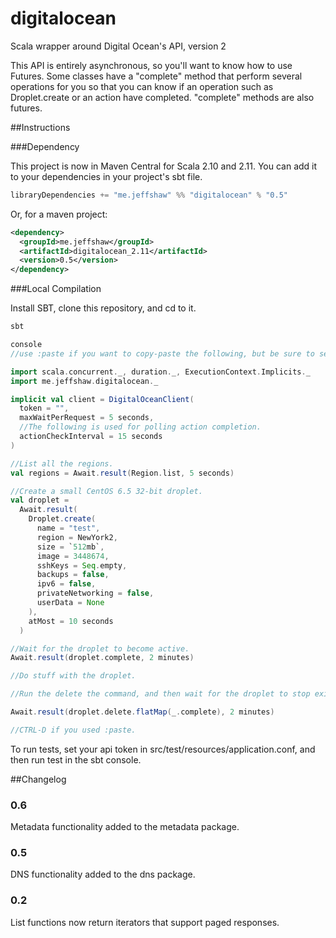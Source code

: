 digitalocean
============

Scala wrapper around Digital Ocean's API, version 2

This API is entirely asynchronous, so you'll want to know how to use Futures. Some classes have a "complete" method that
perform several operations for you so that you can know if an operation such as Droplet.create or an action have
completed. "complete" methods are also futures.

##Instructions

###Dependency

This project is now in Maven Central for Scala 2.10 and 2.11. You can add it to your dependencies in your project's sbt file.

```scala
libraryDependencies += "me.jeffshaw" %% "digitalocean" % "0.5"
```

Or, for a maven project:

```xml
<dependency>
  <groupId>me.jeffshaw</groupId>
  <artifactId>digitalocean_2.11</artifactId>
  <version>0.5</version>
</dependency>
```

###Local Compilation

Install SBT, clone this repository, and cd to it.

```scala
sbt

console
//use :paste if you want to copy-paste the following, but be sure to set your api token first.

import scala.concurrent._, duration._, ExecutionContext.Implicits._
import me.jeffshaw.digitalocean._

implicit val client = DigitalOceanClient(
  token = "",
  maxWaitPerRequest = 5 seconds,
  //The following is used for polling action completion.
  actionCheckInterval = 15 seconds
)

//List all the regions.
val regions = Await.result(Region.list, 5 seconds)

//Create a small CentOS 6.5 32-bit droplet.
val droplet =
  Await.result(
    Droplet.create(
      name = "test",
      region = NewYork2,
      size = `512mb`,
      image = 3448674,
      sshKeys = Seq.empty,
      backups = false,
      ipv6 = false,
      privateNetworking = false,
      userData = None
    ),
    atMost = 10 seconds
  )

//Wait for the droplet to become active.
Await.result(droplet.complete, 2 minutes)

//Do stuff with the droplet.

//Run the delete the command, and then wait for the droplet to stop existing.

Await.result(droplet.delete.flatMap(_.complete), 2 minutes)

//CTRL-D if you used :paste.
```

To run tests, set your api token in src/test/resources/application.conf, and then run test in the sbt console.

##Changelog

### 0.6
Metadata functionality added to the metadata package.

### 0.5
DNS functionality added to the dns package.

### 0.2
List functions now return iterators that support paged responses.
